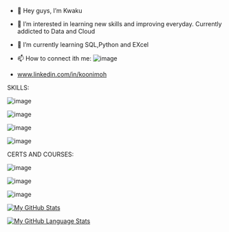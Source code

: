 - 👋 Hey guys, I’m Kwaku
- 👀 I’m interested in learning new skills and improving everyday. Currently addicted to Data and Cloud
- 🌱 I’m currently learning SQL,Python and EXcel

- 📫 How to connect ith me:
![image](https://user-images.githubusercontent.com/111461216/185231867-7a1cf91b-4599-4637-9661-7edcb6244e61.png)
-  www.linkedin.com/in/koonimoh

SKILLS:

![image](https://user-images.githubusercontent.com/111461216/185232171-b902c534-4814-41f7-95bc-8c7f86a637bc.png)

![image](https://user-images.githubusercontent.com/111461216/185232212-f93c3909-51d7-4955-9802-11f970bff391.png)

![image](https://user-images.githubusercontent.com/111461216/185232240-f8c7006a-a6e3-44a3-b82a-a6ed1b4148a5.png)

![image](https://user-images.githubusercontent.com/111461216/185232264-e264fa6a-11a6-4310-9d6d-9b6822c24106.png)

CERTS AND COURSES:

![image](https://user-images.githubusercontent.com/111461216/185232305-e71e4da0-9e96-4fb7-8289-f2c3b29c8f29.png)

![image](https://user-images.githubusercontent.com/111461216/185232333-6e1ee998-07a8-400e-b226-e2d92af41fee.png)

![image](https://user-images.githubusercontent.com/111461216/185232352-27f03b19-3e7e-4b42-9972-bca549aa5596.png)


[![My GitHub Stats](https://github-readme-stats.vercel.app/api/?username=koonimoh&count_private=true&theme=tokyonight&showicons=true)]()

[![My GitHub Language Stats](https://github-readme-stats.vercel.app/api/top-langs/?username=koonimoh&langs_count=5&theme=tokyonight)]()

<!---
koonimoh/koonimoh is a ✨ special ✨ repository because its `README.md` (this file) appears on your GitHub profile.
You can click the Preview link to take a look at your changes.
--->
